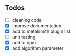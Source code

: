 ## Todos
- [ ] cleaning code
- [x] improve documentation
- [x] add to metalsmith plugin list
- [ ] unit testing
- [x] add to npm
- [x] add algorithm parameter
